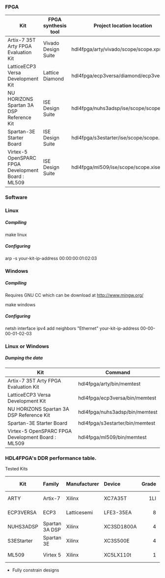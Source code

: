 ### FPGA 

| Kit                                               | FPGA synthesis tool  | Project location location                |
| ------------------------------------------------- | -------------------- | ---------------------------------------- |
| Artix-7 35T Arty FPGA Evaluation Kit              | Vivado Design Suite  | hdl4fpga/arty/vivado/scope/scope.xpr     |
| LatticeECP3 Versa Development Kit                 | Lattice Diamond      | hdl4fpga/ecp3versa/diamond/ecp3versa.ldf |
| NU HORIZONS Spartan 3A DSP Reference Kit          | ISE Design Suite     | hdl4fpga/nuhs3adsp/ise/scope/scope.xise  |
| Spartan-3E Starter Board                          | ISE Design Suite     | hdl4fpga/s3estarter/ise/scope/scope.xise |
| Virtex-5 OpenSPARC FPGA Development Board : ML509 | ISE Design Suite     | hdl4fpga/ml509/ise/scope/scope.xise      |

### Software

### Linux

##### Compiling

make linux

##### Configuring 

arp -s your-kit-ip-address 00:00:00:01:02:03

### Windows


##### Compiling

Requires GNU CC which can be download at http://www.mingw.org/

make windows

##### Configuring 

netsh interface ipv4 add neighbors "Ethernet" your-kit-ip-address 00-00-00-01-02-03

### Linux or Windows

##### Dumping the data 

| Kit                                               | Command                           |
| ------------------------------------------------- | --------------------------------- |
| Artix-7 35T Arty FPGA Evaluation Kit              | hdl4fpga/arty/bin/memtest         |
| LatticeECP3 Versa Development Kit                 | hdl4fpga/ecp3versa/bin/memtest    |
| NU HORIZONS Spartan 3A DSP Reference Kit          | hdl4fpga/nuhs3adsp/bin/memtest    |
| Spartan-3E Starter Board                          | hdl4fpga/s3estarter/bin/memtest   |
| Virtex-5 OpenSPARC FPGA Development Board : ML509 | hdl4fpga/ml509/bin/memtest        |

### HDL4FPGA's DDR performance table.

Tested Kits

| Kit        | Family         | Manufacturer   | Device     | Grade | DRAM Clock | Transfer  |
| ---------- | :------------- | :------------- | :--------- | ----: | ---------: | --------: |
| ARTY       | Artix-7        | Xilinx         | XC7A35T    | 1LI   |    525 MHz | 1050 MT/s |
| ECP3VERSA  | ECP3           | Latticesemi    | LFE3-35EA  | 8     |    500 Mhz | 1000 MT/s |
| NUHS3ADSP  | Spartan 3A DSP | Xilinx         | XC3SD1800A | 4     |    166 MHz |  333 MT/s |
| S3EStarter | Spartan 3E     | Xilinx         | XC3S500E   | 4     |    150 MHz |  300 MT/s |
| ML509      | Virtex 5       | Xilinx         | XC5LX110t  | 1     |    267 MHz |  533 MT/s |

  * Fully constrain designs 
